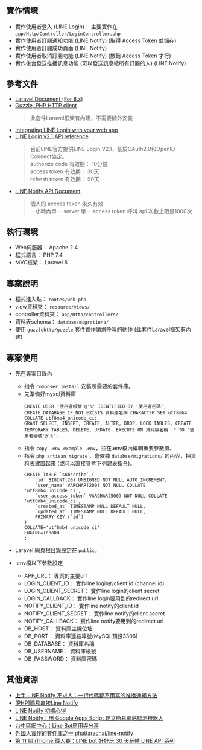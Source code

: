 ## 實作情境

* 實作使用者登入 (LINE Login)： 主要實作在 `app/Http/Controller/LoginController.php`
* 實作使用者訂閱通知功能 (LINE Notify) (取得 Access Token 並儲存)
* 實作使用者訂閱成功頁面 (LINE Notify)
* 實作使用者取消訂閱功能 (LINE Notify) (撤銷 Access Token 才行)
* 實作後台發送推播訊息功能 (可以發送訊息給所有訂閱的人) (LINE Notify)

## 參考文件

* [Laravel Document (For 8.x)](https://laravel.com/docs/8.x)
* [Guzzle, PHP HTTP client](https://docs.guzzlephp.org/en/stable/index.html)
    > 此套件Laravel框架有內建，不需要額外安裝
* [Integrating LINE Login with your web app](https://developers.line.biz/en/docs/line-login/integrate-line-login/)
* [LINE Login v2.1 API reference](https://developers.line.biz/en/reference/line-login/)
    > 目前LINE官方提供LINE Login V2.1，基於OAuth2.0和OpenID Connect協定。 <br>
    > authorize code 有效期： 10分鐘<br>
    > access token 有效期： 30天<br>
    > refresh token 有效期： 90天
* [LINE Notify API Document](https://notify-bot.line.me/doc/en/)
    > 個人的 access token 永久有效<br>
    > 一小時內單一 server 單一 access token 呼叫 api 次數上限是1000次

## 執行環境

* Web伺服器： Apache 2.4
* 程式語言： PHP 7.4
* MVC框架： Laravel 8

## 專案說明

* 程式進入點： `routes/web.php`
* view資料夾： `resource/views/`
* controller資料夾： `app/Http/controllers/`
* 資料表schema： `databse/migrations/`
* 使用 `guzzlehttp/guzzle` 套件實作請求呼叫的動作 (此套件Laravel框架有內建)

## 專案使用

* 先在專案目錄內
  * 指令 `composer install` 安裝所需要的套件庫。
  * 先準備好mysql資料庫
    ```sql=
    CREATE USER '使用者帳號'@'%' IDENTIFIED BY '使用者密碼';
    CREATE DATABASE IF NOT EXISTS 資料庫名稱 CHARACTER SET utf8mb4 COLLATE utf8mb4_unicode_ci;
    GRANT SELECT, INSERT, CREATE, ALTER, DROP, LOCK TABLES, CREATE TEMPORARY TABLES, DELETE, UPDATE, EXECUTE ON 資料庫名稱 .* TO '使用者帳號'@'%';
    ```
  * 指令 `copy .env.example .env`，並在.env檔內編輯重要參數值。
  * 指令 `php artisan migrate` ，會依據 `databse/migrations/` 的內容，把資料表建置起來 (或可以直接參考下列建表指令)。
    ```sql=
    CREATE TABLE `subscribe` (
        `id` BIGINT(20) UNSIGNED NOT NULL AUTO_INCREMENT,
        `user_name` VARCHAR(200) NOT NULL COLLATE 'utf8mb4_unicode_ci',
        `user_access_token` VARCHAR(500) NOT NULL COLLATE 'utf8mb4_unicode_ci',
        `created_at` TIMESTAMP NULL DEFAULT NULL,
        `updated_at` TIMESTAMP NULL DEFAULT NULL,
        PRIMARY KEY (`id`)
    )
    COLLATE='utf8mb4_unicode_ci'
    ENGINE=InnoDB
    ;
    ```

* Laravel 網頁根目錄設定在 `public`。

* .env檔以下參數設定
  * APP_URL： 專案的主要url
  * LOGIN_CLIENT_ID： 實作line login的client id (channel id)
  * LOGIN_CLIENT_SECRET： 實作line login的client secret
  * LOGIN_CALLBACK： 實作line login要用到的redirect url
  * NOTIFY_CLIENT_ID： 實作line notify的client id
  * NOTIFY_CLIENT_SECRET： 實作line notify的client secret
  * NOTIFY_CALLBACK： 實作line notify要用到的redirect url
  * DB_HOST： 資料庫主機位址
  * DB_PORT： 資料庫連結埠號(MySQL預設3306)
  * DB_DATABASE： 資料庫名稱
  * DB_USERNAME： 資料庫帳號
  * DB_PASSWORD： 資料庫密碼

## 其他資源

* [上手 LINE Notify 不求人：一行代碼都不用寫的推播通知方法](https://blog.miniasp.com/post/2020/02/17/Go-Through-LINE-Notify-Without-Any-Code)
* [[PHP]簡易串接Line Notify](https://kira5033.github.io/2019/06/php%E7%B0%A1%E6%98%93%E4%B8%B2%E6%8E%A5line-notify/)
* [LINE Notify 初嚐心得](https://jackkuo-tw.medium.com/line-notify-%E5%88%9D%E5%9A%90%E5%BF%83%E5%BE%97-7ea0292907c6)
* [LINE Notify：用 Google Apps Script 建立簡易網站監測機器人](https://www.letswrite.tw/line-notify-gas/)
* [台中區網中心：Line Bot應用與分享](https://www.tcrc.edu.tw/set/new-list/linebot)
* [外國人實作的套件庫之一 phattarachai/line-notify](https://github.com/phattarachai/line-notify)
* [第 11 屆 iThome 鐵人賽：LINE bot 好好玩 30 天玩轉 LINE API 系列](https://ithelp.ithome.com.tw/users/20117701/ironman/2634)
